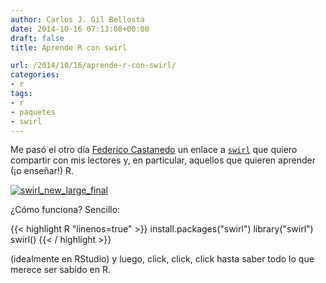 ```yaml
---
author: Carlos J. Gil Bellosta
date: 2014-10-16 07:13:08+00:00
draft: false
title: Aprende R con swirl

url: /2014/10/16/aprende-r-con-swirl/
categories:
- r
tags:
- r
- paquetes
- swirl
---
```


Me pasó el otro día [Federico Castanedo](https://twitter.com/overfit) un enlace a [`swirl`](http://swirlstats.com/) que quiero compartir con mis lectores y, en particular, aquellos que quieren aprender (¡o enseñar!) R.

[![swirl_new_large_final](/wp-uploads/2014/10/swirl_new_large_final1.png)
](/wp-uploads/2014/10/swirl_new_large_final1.png)

¿Cómo funciona? Sencillo:

{{< highlight R "linenos=true" >}}
install.packages("swirl")
library("swirl")
swirl()
{{< / highlight >}}

(idealmente en RStudio) y luego, click, click, click hasta saber todo lo que merece ser sabido en R.
